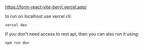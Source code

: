 https://form-react-vite-beryl.vercel.app/

to run on localhost use vercel cli:
````
vercel dev
````

If you don't need access to rest api, then you can also run it using:
````
npm run dev
````

